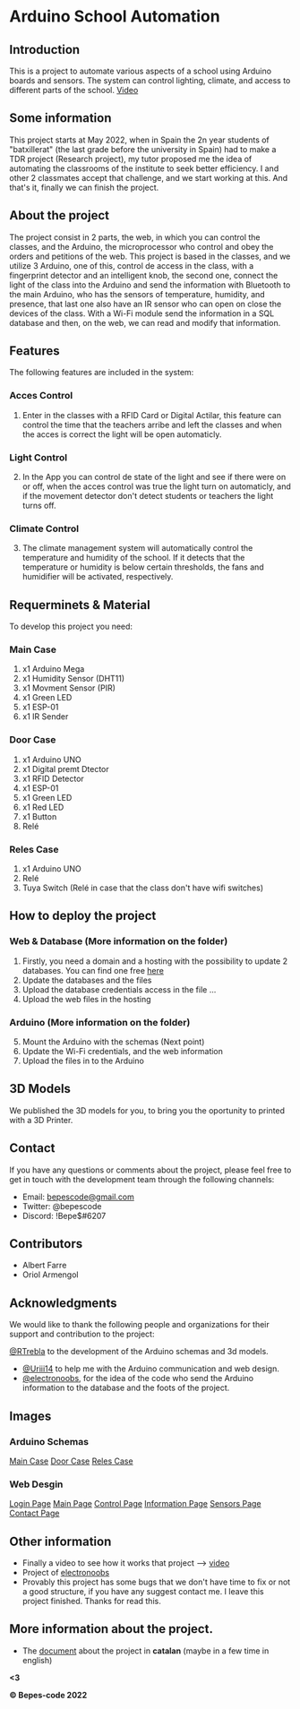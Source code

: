 # Arduino School Automation

## Introduction
This is a project to automate various aspects of a school using Arduino boards and sensors. The system can control lighting, climate, and access to different parts of the school. [Video](https://www.youtube.com/)

## Some information
This project starts at May 2022, when in Spain the 2n year students of "batxillerat" (the last grade before the university in Spain) had to make a TDR project (Research project), my tutor proposed me the idea of automating the classrooms of the institute to seek better efficiency. I and other 2 classmates accept that challenge, and we start working at this. And that's it, finally we can finish the project.

## About the project
The project consist in 2 parts, the web, in which you can control the classes, and the Arduino, the microprocessor who control and obey the orders and petitions of the web. This project is based in the classes, and we utilize 3 Arduino, one of this, control de access in the class, with a fingerprint detector and an intelligent knob, the second one, connect the light of the class into the Arduino and send the information with Bluetooth to the main Arduino, who has the sensors of temperature, humidity, and presence, that last one also have an IR sensor who can open on close the devices of the class. With a Wi-Fi module send the information in a SQL database and then, on the web, we can read and modify that information.

## Features
The following features are included in the system:

### Acces Control
1. Enter in the classes with a RFID Card or Digital Actilar, this feature can control the time that the teachers arribe and left the classes and when the acces is correct the light will be open automaticly.

### Light Control
2. In the App you can control de state of the light and see if there were on or off, when the acces control was true the light turn on automaticly, and if the movement detector don't detect students or teachers the light turns off.

### Climate Control
3. The climate management system will automatically control the temperature and humidity of the school. If it detects that the temperature or humidity is below certain thresholds, the fans and humidifier will be activated, respectively.

## Requerminets & Material

To develop this project you need:

### Main Case
1. x1 Arduino Mega 
2. x1 Humidity Sensor (DHT11)
3. x1 Movment Sensor (PIR)
4. x1 Green LED
5. x1 ESP-01
6. x1 IR Sender

### Door Case
1. x1 Arduino UNO
2. x1 Digital premt Dtector
3. x1 RFID Detector
4. x1 ESP-01
5. x1 Green LED
6. x1 Red LED
7. x1 Button
8. Relé

### Reles Case
1. x1 Arduino UNO
2. Relé
3. Tuya Switch (Relé in case that the class don't have wifi switches)


## How to deploy the project
### Web  & Database (More information on the folder)
1. Firstly, you need a domain and a hosting with the possibility to update 2 databases. You can find one free [here](https://es.000webhost.com/)
2. Update the databases and the files
3. Upload the database credentials access in the file ...
4. Upload the web files in the hosting
### Arduino (More information on the folder)  
5. Mount the Arduino with the schemas (Next point)
6. Update the Wi-Fi credentials, and the web information
7. Upload the files in to the Arduino

## 3D Models
We published the 3D models for you, to bring you the oportunity to printed with a 3D Printer.

## Contact

If you have any questions or comments about the project, please feel free to get in touch with the development team through the following channels:

- Email: bepescode@gmail.com
- Twitter: @bepescode
- Discord: !Bepe$#6207

## Contributors

- Albert Farre 
- Oriol Armengol

## Acknowledgments

We would like to thank the following people and organizations for their support and contribution to the project:

 [@RTrebla]() to the development of the Arduino schemas and 3d models.
- [@Uriii14]() to help me with the Arduino communication and web design.
- [@electronoobs](www.electronoobs.com ), for the idea of the code who send the Arduino information to the database and the foots of the project.

## Images
### Arduino Schemas
[Main Case]()
[Door Case]()
[Reles Case]()

### Web Desgin
[Login Page]()
[Main Page](https://github.com/bepes-code/arduino_school_automation/blob/Master/Schemas%20%26%20Images/Main-page.png)
[Control Page]()
[Information Page]()
[Sensors Page]()
[Contact Page]()

## Other information
- Finally a video to see how it works that project --> [video]()
- Project of [electronoobs](https://electronoobs.com/eng_arduino_tut101.php)
- Provably this project has some bugs that we don't have time to fix or not a good structure, if you have any suggest contact me. I leave this project finished. Thanks for read this.

## More information about the project.
- The [document]() about the project in **catalan** (maybe in a few time in english)

**<3**


**© Bepes-code 2022**

